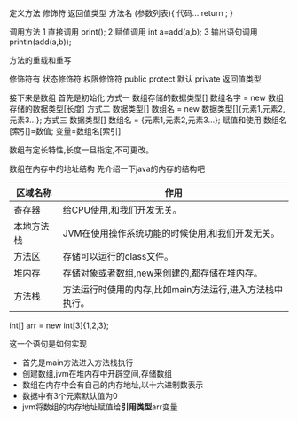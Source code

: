 定义方法
修饰符 返回值类型 方法名 (参数列表){
代码...
return ;
}

调用方法
1 直接调用 print();
2 赋值调用	int  a=add(a,b);
3 输出语句调用 println(add(a,b));

方法的重载和重写


修饰符有
状态修饰符
权限修饰符
public protect 默认 private
返回值类型 

接下来是数组 首先是初始化
方式一 
数组存储的数据类型[] 数组名字 = new 数组存储的数据类型[长度]
方式二
数据类型[] 数组名 = new 数据类型[]{元素1,元素2,元素3...};
方式三
数据类型[] 数组名 = {元素1,元素2,元素3...};
赋值和使用 
数组名[索引]=数值;
变量=数组名[索引]

数组有定长特性,长度一旦指定,不可更改。

数组在内存中的地址结构
先介绍一下java的内存的结构吧


| 区域名称   | 作用                                                     |
|------------|----------------------------------------------------------|
| 寄存器     | 给CPU使用,和我们开发无关。                               |
| 本地方法栈 | JVM在使用操作系统功能的时候使用,和我们开发无关。         |
| 方法区     | 存储可以运行的class文件。                                |
| 堆内存     | 存储对象或者数组,new来创建的,都存储在堆内存。            |
| 方法栈     | 方法运行时使用的内存,比如main方法运行,进入方法栈中执行。 |

int[] arr = new int[3]{1,2,3};

这一个语句是如何实现
+ 首先是main方法进入方法栈执行
+ 创建数组,jvm在堆内存中开辟空间,存储数组
+ 数组在内存中会有自己的内存地址,以十六进制数表示
+ 数据中有3个元素默认值为0
+ jvm将数组的内存地址赋值给**引用类型**arr变量


